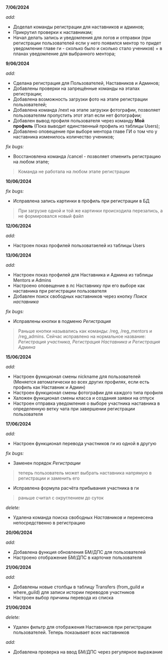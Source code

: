 
**7/06/2024**

_add:_
* Доделал команды регистрации для наставников и админов;
* Прикрутил проверки к наставникам;
* Начал делать запись и уведомления для логов и отправки (при регистрации пользователей если у него появился ментор то придет уведомление главе ги - сколько было и сколько стало учеников) + в планах уведомление для выбранного ментора;

**9/06/2024**

_add:_
* Сделана регистрация для Пользователей, Наставников и Админов;
* Добавлены проверки на запрещённые команды на этапах регистрации;
* Добавлена возможность загрузки фото на этапе регистрации пользователей;
* Добавлена команда /next на этапе загрузки фотографии, позволяет пользователям пропустить этот этап если нет фотографии;
* Добавлен вывод профиля пользователя через команду __Мой профиль__ (Пока выводит единственный профиль из таблицы Users);
* Добавлено оповещение при выборе ментора главе ГИ о том что у наставника изменилось количество учеников;

_fix bugs:_
* Восстановлена команда /cancel - позволяет отменить регистрацию на любом этапе;
>Команда не работала на любом этапе регистрации

**10/06/2024**

_fix bugs:_
* Исправлена запись картинки в профиль при регистрации в БД
>При загрузке одной и той же картинки происходила перезапись, а не формировался новый файл

**12/06/2024**

_add:_
* Настроен показ профилей пользоватаелей из таблицы Users

**13/06/2024**

_add:_
* Настроен показ профилей для Наставника и Админа из таблицы Mentors и Admins
* Настроено оповещение в лс Наставнику при его выборе как наставника при регистрации пользователя
* Добавлен поиск свободных наставников через кнопку _Поиск наставника_

_fix bugs:_
* Исправлены кнопки в подменю _Регистрация_
>Раньше кнопки назывались как команды: /reg, /reg_mentors и /reg_admins. Сейчас исправлено на нормальное название: _Регистрация участника, Регистрация Наставника и Регистрация Админа_

**15/06/2024**

_add:_
* Настроен функционал смены nickname для пользователей (Меняется автоматически во всех других профилях, если есть профиль как Наставник и Админ)
* Настроен функционал смены фотографии для каждого типа профиля
* Халожен функционал смены класса и создания заявки на отпуск
* Настроен отправка уведомления о выборе участника наставника в определенную ветку чата при завершении регистрации пользователя

**17/06/2024**

_add:_
* Настроен функционал перевода участников ги из одной в другую

_fix bugs:_

* Заменен порядок _Регистрации_
>теперь пользователь может выбрать наставника напрямую в регистрации и заменить его

* Исправлена формула расчёта прибывания участника в ги
>раньше считал с округлением до суток

_delete:_

* Удалена команда поиска свободных _Наставников_ и перенесена непосредственно в регистрацию

**20/06/2024**

_add:_
* Добавлена функция обновления БМ/ДПС для пользователей
* Настроено отображение БМ/ДПС в карточке пользователя

**21/06/2024**

_add:_
* Добавлены новые столбцы в таблицу Transfers (from_guild и where_guild) для записи истории переводов участников
* Настроен выбор причины перевода из списка

**21/06/2024**

_delete:_
* Удален фильтр для отображения Наставников при регистрации пользователей. Теперь показывает всех наставников

_add:_
* Добавлена проверка на ввод БМ/ДПС через регулярное выражание

